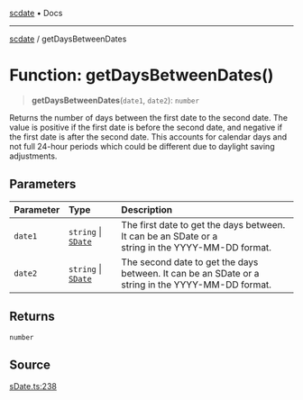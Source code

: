 [scdate](../README.md) • Docs

---

[scdate](../README.md) / getDaysBetweenDates

# Function: getDaysBetweenDates()

> **getDaysBetweenDates**(`date1`, `date2`): `number`

Returns the number of days between the first date to the second date. The
value is positive if the first date is before the second date, and negative
if the first date is after the second date. This accounts for calendar days
and not full 24-hour periods which could be different due to daylight saving
adjustments.

## Parameters

| Parameter | Type                                       | Description                                                                                            |
| :-------- | :----------------------------------------- | :----------------------------------------------------------------------------------------------------- |
| `date1`   | `string` \| [`SDate`](../classes/SDate.md) | The first date to get the days between. It can be an SDate or a<br />string in the YYYY-MM-DD format.  |
| `date2`   | `string` \| [`SDate`](../classes/SDate.md) | The second date to get the days between. It can be an SDate or a<br />string in the YYYY-MM-DD format. |

## Returns

`number`

## Source

[sDate.ts:238](https://github.com/ericvera/scdate/blob/98b214c4aab6f5cdb39bc8c115252b89b40ce8a7/src/sDate.ts#L238)
